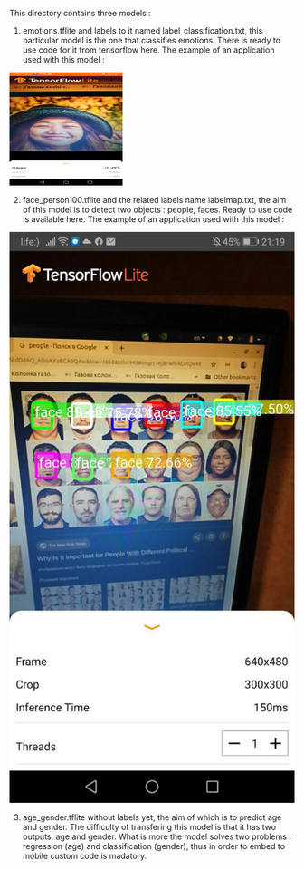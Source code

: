This directory contains three models : 
1) emotions.tflite and labels to it named label_classification.txt, this particular model is the one that classifies emotions.
There is ready to use code for it from tensorflow <a link='https://www.tensorflow.org/lite/models/image_classification/overview'>here</a>. The example of an application used with this model :
<IMG src='emotions.jpg' height=200 width=200>

2) face_person100.tflite and the related labels name labelmap.txt, the aim of this model is to detect two objects : people, faces. Ready to use code is available <a link='https://www.tensorflow.org/lite/models/object_detection/overview'>here</a>. The example of an application used with this model :
<IMG src='detection.jpg'>

3) age_gender.tflite without labels yet, the aim of which is to predict age and gender. The difficulty of transfering this model is that it has two outputs, age and gender. 
What is more the model solves two problems : regression (age) and classification (gender), thus in order to embed to mobile custom code is madatory.

